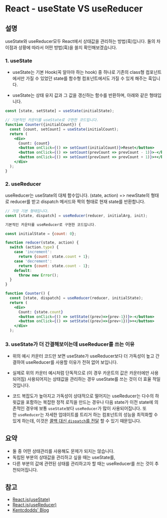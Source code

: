# React - useState VS useReducer

## 설명

useState와 useReducer모두 React에서 상태값을 관리하는 방법(훅)입니다.
둘의 차이점과 상황에 따라서 어떤 방법(훅)을 쓸지 확인해보겠습니다.

### 1. useState

- useState는 기본 Hook(꼭 알아야 하는 hook) 중 하나로 기존의 class형 컴포넌트에서만 가질 수 있었던 state를 함수형 컴포넌트에서도 가질 수 있게 해주는 훅입니다.

- useState는 상태 유지 값과 그 값을 갱신하는 함수를 반환하며, 아래와 같은 형태입니다.

```jsx
const [state, setState] = useState(initialState);
```

```jsx
// 기본적인 카운터를 useState로 구현한 코드입니다.
function Counter({initialCount}) {
  const [count, setCount] = useState(initialCount);
  return (
    <div>
      Count: {count}
      <button onClick={() => setCount(initialCount)}>Reset</button>
      <button onClick={() => setCount(prevCount => prevCount - 1)}>-</button>
      <button onClick={() => setCount(prevCount => prevCount + 1)}>+</button>
    </div>
  );
}
```

### 2. useReducer

useReducer는 useState의 대체 함수입니다. (state, action) => newState의 형태로 reducer를 받고 dispatch 메서드와 짝의 형태로 현재 state를 반환합니다.

```jsx
// 가장 기본 형태입니다.
const [state, dispatch] = useReducer(reducer, initialArg, init);
```

```jsx
기본적인 카운터를 useReducer로 구현한 코드입니다.

const initialState = {count: 0};

function reducer(state, action) {
  switch (action.type) {
    case 'increment':
      return {count: state.count + 1};
    case 'decrement':
      return {count: state.count - 1};
    default:
      throw new Error();
  }
}

function Counter() {
  const [state, dispatch] = useReducer(reducer, initialState);
  return (
    <div>
      Count: {state.count}
      <button onClick={() => setState((prev)=>{prev-1})}>-</button>
      <button onClick={() => setState((prev)=>{prev+1})}>+</button>
    </div>
  );
```

### 3. useState가 더 간결해보이는데 useReducer를 쓰는 이유

- 위의 예시 카운터 코드만 보면 useState가 useReducer보다 더 가독성이 높고 간결하여 useReducer를 사용할 이유가 전혀 없어 보입니다.
- 실제로 위의 카운터 예시처럼 단독적으로 (이 경우 카운트의 값은 카운터에만 사용되어짐) 사용되어지는 상태값을 관리하는 경우 useState를 쓰는 것이 더 효율 적일 것입니다.

- 코드 복잡도가 높아지고 가독성이 상대적으로 떨어지는 useReducer는 다수의 하윗값을 포함하는 복잡한 정적 로직을 만드는 경우나 다음 state가 이전 state에 의존적인 경우에 보통 `useState`보다 `useReducer`가 많이 사용되어집니다. 또한 `useReducer`는 자세한 업데이트를 트리거 하는 컴포넌트의 성능을 최적화할 수 있게 하는데, 이것은 [콜백 대신 `dispatch`를 전달](https://ko.reactjs.org/docs/hooks-faq.html#how-to-avoid-passing-callbacks-down) 할 수 있기 때문입니다.

## 요약

- 둘 중 어떤 상태관리를 사용해도 문제가 되지는 않습니다.
- 독립된 부분의 상태값을 관리하고 싶을 때는 useState를,
- 다른 부분의 값에 관련된 상태를 관리하고자 할 때는 useReducer를 쓰는 것이 추천되어집니다.

## 참고

- [React.js(useState)](https://ko.reactjs.org/docs/hooks-reference.html#usestate)
- [React.js(useReducer)](https://ko.reactjs.org/docs/hooks-reference.html#usereducer)
- [Kentcdodds' Blog](https://kentcdodds.com/blog/should-i-usestate-or-usereducer)

